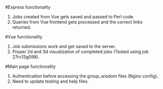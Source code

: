 #Express functionality
1. Jobs created from Vue gets saved and passed to Perl code.
2. Queries from Vue frontend gets processed and the correct links returned.

#Vue functionality
1. Job submissions work and get saved to the server.
2. Proper 2d and 3d visualization of completed jobs (Tested using job 27rv13g098).

#Main page functionality
1. Authentication before accessing the group_wisdom files (Nginx config).
2. Need to update testing and help files.
